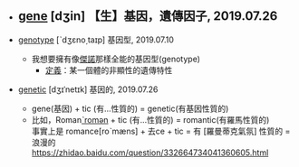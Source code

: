     
- [gene](https://tw.dictionary.search.yahoo.com/search?p=gene) [dʒin] 【生】基因，遺傳因子, 2019.07.26
  - 

- [genotype](https://tw.dictionary.search.yahoo.com/search?p=genotype) [ˋdʒɛno͵taɪp] 基因型, 2019.07.10
  - 我想要擁有像[傑諾](https://forum.gamer.com.tw/C.php?bsn=7650&snA=959673)那樣全能的基因型(genotype)
    - [定義](https://blog.xuite.net/roy.isbest/royisbest/6054546)：某一個體的非顯性的遺傳特性
    
- [genetic](https://tw.dictionary.search.yahoo.com/search?p=genetic) [dʒɪˈnetɪk] 基因的, 2019.07.26
  - gene(基因) + tic (有...性質的) = genetic(有基因性質的)
  - 比如，Roman[ˋromən](羅馬) + tic (有...性質的) = romantic(有羅馬性質的)
    <br>事實上是 romance[roˋmæns] + 去ce + tic = 有 [羅曼蒂克氣氛] 性質的 = 浪漫的
    <br>https://zhidao.baidu.com/question/332664734041360605.html
